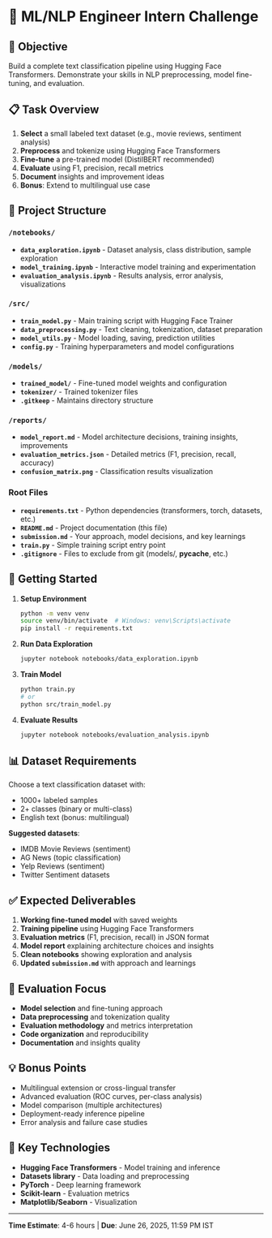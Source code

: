 # 🤖 ML/NLP Engineer Intern Challenge

## 🎯 Objective
Build a complete text classification pipeline using Hugging Face Transformers. Demonstrate your skills in NLP preprocessing, model fine-tuning, and evaluation.

## 📋 Task Overview
1. **Select** a small labeled text dataset (e.g., movie reviews, sentiment analysis)
2. **Preprocess** and tokenize using Hugging Face Transformers
3. **Fine-tune** a pre-trained model (DistilBERT recommended)
4. **Evaluate** using F1, precision, recall metrics
5. **Document** insights and improvement ideas
6. **Bonus**: Extend to multilingual use case

## 📁 Project Structure

### `/notebooks/`
- **`data_exploration.ipynb`** - Dataset analysis, class distribution, sample exploration
- **`model_training.ipynb`** - Interactive model training and experimentation
- **`evaluation_analysis.ipynb`** - Results analysis, error analysis, visualizations

### `/src/`
- **`train_model.py`** - Main training script with Hugging Face Trainer
- **`data_preprocessing.py`** - Text cleaning, tokenization, dataset preparation
- **`model_utils.py`** - Model loading, saving, prediction utilities
- **`config.py`** - Training hyperparameters and model configurations

### `/models/`
- **`trained_model/`** - Fine-tuned model weights and configuration
- **`tokenizer/`** - Trained tokenizer files
- **`.gitkeep`** - Maintains directory structure

### `/reports/`
- **`model_report.md`** - Model architecture decisions, training insights, improvements
- **`evaluation_metrics.json`** - Detailed metrics (F1, precision, recall, accuracy)
- **`confusion_matrix.png`** - Classification results visualization

### Root Files
- **`requirements.txt`** - Python dependencies (transformers, torch, datasets, etc.)
- **`README.md`** - Project documentation (this file)
- **`submission.md`** - Your approach, model decisions, and key learnings
- **`train.py`** - Simple training script entry point
- **`.gitignore`** - Files to exclude from git (models/, __pycache__, etc.)

## 🚀 Getting Started

1. **Setup Environment**
   ```bash
   python -m venv venv
   source venv/bin/activate  # Windows: venv\Scripts\activate
   pip install -r requirements.txt
   ```

2. **Run Data Exploration**
   ```bash
   jupyter notebook notebooks/data_exploration.ipynb
   ```

3. **Train Model**
   ```bash
   python train.py
   # or
   python src/train_model.py
   ```

4. **Evaluate Results**
   ```bash
   jupyter notebook notebooks/evaluation_analysis.ipynb
   ```

## 📊 Dataset Requirements
Choose a text classification dataset with:
- 1000+ labeled samples
- 2+ classes (binary or multi-class)
- English text (bonus: multilingual)

**Suggested datasets**: 
- IMDB Movie Reviews (sentiment)
- AG News (topic classification)
- Yelp Reviews (sentiment)
- Twitter Sentiment datasets

## ✅ Expected Deliverables

1. **Working fine-tuned model** with saved weights
2. **Training pipeline** using Hugging Face Transformers
3. **Evaluation metrics** (F1, precision, recall) in JSON format
4. **Model report** explaining architecture choices and insights
5. **Clean notebooks** showing exploration and analysis
6. **Updated `submission.md`** with approach and learnings

## 🎯 Evaluation Focus
- **Model selection** and fine-tuning approach
- **Data preprocessing** and tokenization quality
- **Evaluation methodology** and metrics interpretation
- **Code organization** and reproducibility
- **Documentation** and insights quality

## 💡 Bonus Points
- Multilingual extension or cross-lingual transfer
- Advanced evaluation (ROC curves, per-class analysis)
- Model comparison (multiple architectures)
- Deployment-ready inference pipeline
- Error analysis and failure case studies

## 🔧 Key Technologies
- **Hugging Face Transformers** - Model training and inference
- **Datasets library** - Data loading and preprocessing
- **PyTorch** - Deep learning framework
- **Scikit-learn** - Evaluation metrics
- **Matplotlib/Seaborn** - Visualization

---

**Time Estimate**: 4-6 hours | **Due**: June 26, 2025, 11:59 PM IST
